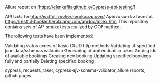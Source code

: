 Allure report on [https://elenkafila.github.io/Cypress-api-testing/]

API tests for http://restful-booker.herokuapp.com/ Apidoc can be found at https://restful-booker.herokuapp.com/apidoc/index.html This repository contains sets of API smoke tests realized by OOP method.

The following tests have been implemented:

Validating status codes of basic CRUD http methods
Validating of specified json data/schemas validation
Generating of authentication token
Getting ids of available bookings
Creating new booking
Updating specified bookings fully and partially
Deleting specified booking

cypress, requests, faker, cypress-ajv-schema-validator, allure reports, github pages
